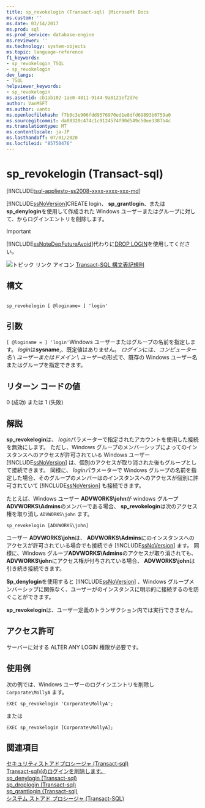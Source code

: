 ```yaml
---
title: sp_revokelogin (Transact-sql) |Microsoft Docs
ms.custom: ''
ms.date: 03/14/2017
ms.prod: sql
ms.prod_service: database-engine
ms.reviewer: ''
ms.technology: system-objects
ms.topic: language-reference
f1_keywords:
- sp_revokelogin_TSQL
- sp_revokelogin
dev_langs:
- TSQL
helpviewer_keywords:
- sp_revokelogin
ms.assetid: cb1ab102-1ae0-4811-9144-9a8121ef2d7e
author: VanMSFT
ms.author: vanto
ms.openlocfilehash: f7b0c3e906fdd9576970ed1e8dfd69893b0759a0
ms.sourcegitcommit: da88320c474c1c9124574f90d549c50ee3387b4c
ms.translationtype: MT
ms.contentlocale: ja-JP
ms.lasthandoff: 07/01/2020
ms.locfileid: "85750476"
---
```

# <a name="sp_revokelogin-transact-sql"></a>sp_revokelogin (Transact-sql)
[!INCLUDE[tsql-appliesto-ss2008-xxxx-xxxx-xxx-md](../../includes/applies-to-version/sqlserver.md)]

  [!INCLUDE[ssNoVersion](../../includes/ssnoversion-md.md)]CREATE login、 **sp_grantlogin**、または**sp_denylogin**を使用して作成された Windows ユーザーまたはグループに対して、からログインエントリを削除します。  
  
> [!IMPORTANT]  
>  [!INCLUDE[ssNoteDepFutureAvoid](../../includes/ssnotedepfutureavoid-md.md)]代わりに[DROP LOGIN](../../t-sql/statements/drop-login-transact-sql.md)を使用してください。  
  
 ![トピック リンク アイコン](../../database-engine/configure-windows/media/topic-link.gif "トピック リンク アイコン") [Transact-SQL 構文表記規則](../../t-sql/language-elements/transact-sql-syntax-conventions-transact-sql.md)  
  
## <a name="syntax"></a>構文  
  
```  
  
sp_revokelogin [ @loginame= ] 'login'  
```  
  
## <a name="arguments"></a>引数  
`[ @loginame = ] 'login'`Windows ユーザーまたはグループの名前を指定します。 *login*は**sysname**,、既定値はありません。 *ログイン*には、*コンピューター名* \\ *ユーザーまたはドメイン* \\ *ユーザー*の形式で、既存の Windows ユーザー名またはグループを指定できます。  
  
## <a name="return-code-values"></a>リターン コードの値  
 0 (成功) または 1 (失敗)  
  
## <a name="remarks"></a>解説  
 **sp_revokelogin**は、 *login*パラメーターで指定されたアカウントを使用した接続を無効にします。 ただし、Windows グループのメンバーシップによってのインスタンスへのアクセスが許可されている Windows ユーザー [!INCLUDE[ssNoVersion](../../includes/ssnoversion-md.md)] は、個別のアクセスが取り消された後もグループとして接続できます。 同様に、 *login*パラメーターで Windows グループの名前を指定した場合、そのグループのメンバーはのインスタンスへのアクセスが個別に許可されていて [!INCLUDE[ssNoVersion](../../includes/ssnoversion-md.md)] も接続できます。  
  
 たとえば、Windows ユーザー **ADVWORKS\john**が windows グループ**ADVWORKS\Admins**のメンバーである場合、 **sp_revokelogin**は次のアクセス権を取り消し `ADVWORKS\john` ます。  
  
```  
sp_revokelogin [ADVWORKS\john]  
```  
  
 ユーザー **ADVWORKS\john**は、 **ADVWORKS\Admins**にのインスタンスへのアクセスが許可されている場合でも接続でき [!INCLUDE[ssNoVersion](../../includes/ssnoversion-md.md)] ます。 同様に、Windows グループ**ADVWORKS\Admins**のアクセスが取り消されても、 **ADVWORKS\john**にアクセス権が付与されている場合、 **ADVWORKS\john**は引き続き接続できます。  
  
 **Sp_denylogin**を使用すると [!INCLUDE[ssNoVersion](../../includes/ssnoversion-md.md)] 、Windows グループメンバーシップに関係なく、ユーザーがのインスタンスに明示的に接続するのを防ぐことができます。  
  
 **sp_revokelogin**は、ユーザー定義のトランザクション内では実行できません。  
  
## <a name="permissions"></a>アクセス許可  
 サーバーに対する ALTER ANY LOGIN 権限が必要です。  
  
## <a name="examples"></a>使用例  
 次の例では、Windows ユーザーのログインエントリを削除し `Corporate\MollyA` ます。  
  
```  
EXEC sp_revokelogin 'Corporate\MollyA';  
```  
  
 または  
  
```  
EXEC sp_revokelogin [Corporate\MollyA];  
```  
  
## <a name="see-also"></a>関連項目  
 [セキュリティストアドプロシージャ &#40;Transact-sql&#41;](../../relational-databases/system-stored-procedures/security-stored-procedures-transact-sql.md)   
 [Transact-sql&#41;&#40;のログインを削除します。](../../t-sql/statements/drop-login-transact-sql.md)   
 [sp_denylogin &#40;Transact-sql&#41;](../../relational-databases/system-stored-procedures/sp-denylogin-transact-sql.md)   
 [sp_droplogin &#40;Transact-sql&#41;](../../relational-databases/system-stored-procedures/sp-droplogin-transact-sql.md)   
 [sp_grantlogin &#40;Transact-sql&#41;](../../relational-databases/system-stored-procedures/sp-grantlogin-transact-sql.md)   
 [システム ストアド プロシージャ &#40;Transact-SQL&#41;](../../relational-databases/system-stored-procedures/system-stored-procedures-transact-sql.md)  
  
  
